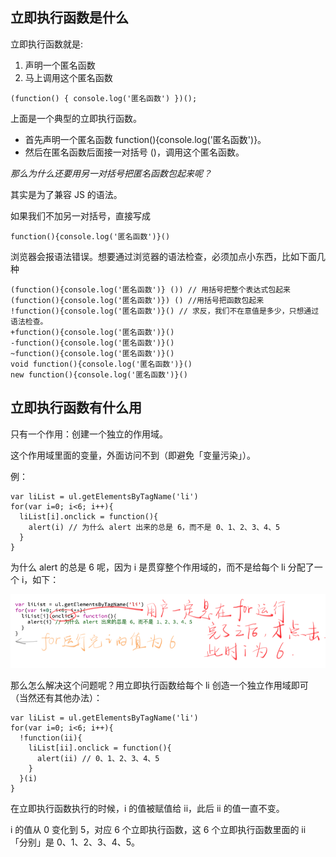 ## 立即执行函数是什么

立即执行函数就是:

1. 声明一个匿名函数
2. 马上调用这个匿名函数

```
(function() { console.log('匿名函数') })();
```

上面是一个典型的立即执行函数。

- 首先声明一个匿名函数 function(){console.log('匿名函数')}。
- 然后在匿名函数后面接一对括号 ()，调用这个匿名函数。

_那么为什么还要用另一对括号把匿名函数包起来呢？_

其实是为了兼容 JS 的语法。

如果我们不加另一对括号，直接写成

```
function(){console.log('匿名函数')}()
```

浏览器会报语法错误。想要通过浏览器的语法检查，必须加点小东西，比如下面几种

```
(function(){console.log('匿名函数')} ()) // 用括号把整个表达式包起来
(function(){console.log('匿名函数')}) () //用括号把函数包起来
!function(){console.log('匿名函数')}() // 求反，我们不在意值是多少，只想通过语法检查。
+function(){console.log('匿名函数')}()
-function(){console.log('匿名函数')}()
~function(){console.log('匿名函数')}()
void function(){console.log('匿名函数')}()
new function(){console.log('匿名函数')}()
```

## 立即执行函数有什么用

只有一个作用：创建一个独立的作用域。

这个作用域里面的变量，外面访问不到（即避免「变量污染」）。

例：

```
var liList = ul.getElementsByTagName('li')
for(var i=0; i<6; i++){
  liList[i].onclick = function(){
    alert(i) // 为什么 alert 出来的总是 6，而不是 0、1、2、3、4、5
  }
}
```

为什么 alert 的总是 6 呢，因为 i 是贯穿整个作用域的，而不是给每个 li 分配了一个 i，如下：

![](./images/6.png)

那么怎么解决这个问题呢？用立即执行函数给每个 li 创造一个独立作用域即可（当然还有其他办法）：

```
var liList = ul.getElementsByTagName('li')
for(var i=0; i<6; i++){
  !function(ii){
    liList[ii].onclick = function(){
      alert(ii) // 0、1、2、3、4、5
    }
  }(i)
}
```

在立即执行函数执行的时候，i 的值被赋值给 ii，此后 ii 的值一直不变。

i 的值从 0 变化到 5，对应 6 个立即执行函数，这 6 个立即执行函数里面的 ii 「分别」是 0、1、2、3、4、5。
